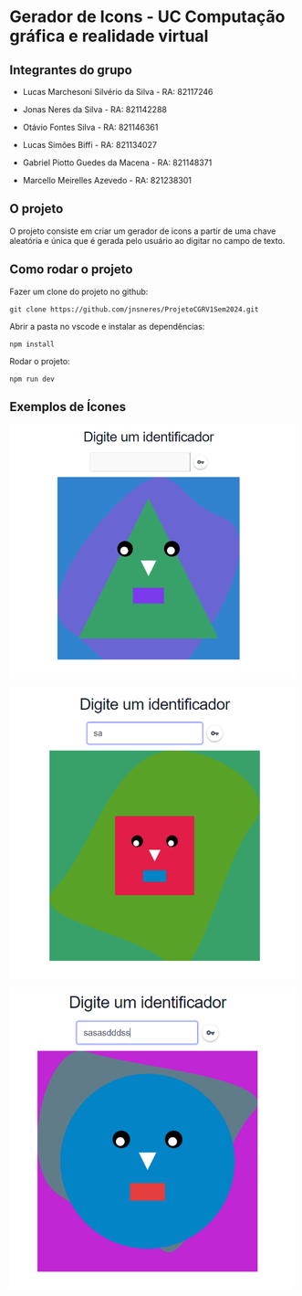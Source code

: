 # Gerador de Icons - UC Computação gráfica e realidade virtual 

## Integrantes do grupo

- Lucas Marchesoni Silvério da Silva - RA: 82117246

- Jonas Neres da Silva - RA: 821142288

- Otávio Fontes Silva - RA: 821146361

- Lucas Simões Biffi - RA: 821134027

- Gabriel Piotto Guedes da Macena - RA: 821148371

- Marcello Meirelles Azevedo - RA: 821238301

## O projeto

O projeto consiste em criar um gerador de icons a partir de uma chave aleatória e única que é gerada pelo usuário ao digitar no campo de texto.


## Como rodar o projeto

Fazer um clone do projeto no github:

```
git clone https://github.com/jnsneres/ProjetoCGRV1Sem2024.git

```

Abrir a pasta no vscode e instalar as dependências:

```
npm install
```

Rodar o projeto:

```
npm run dev
```

## Exemplos de Ícones
<img src="./assets/Exemplo1.png" style="width: 500px; margin-bottom: 10px"/>
<img src="./assets/Exemplo2.png" style="width: 500px; margin-bottom: 10px"/>
<img src="./assets/Exemplo3.png" style="width: 500px; margin-bottom: 10px"/>